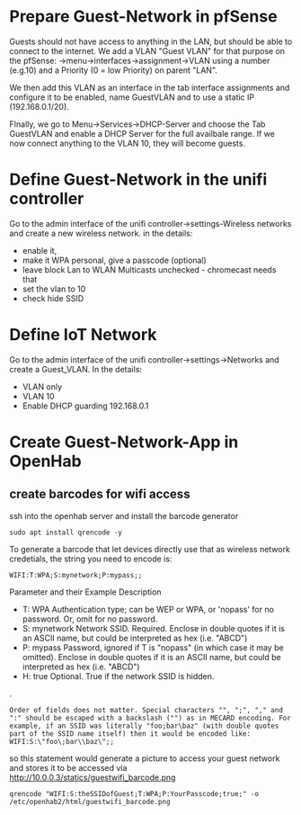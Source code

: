 # Prepare Guest-Network in pfSense
Guests should not have access to anything in the LAN, but should be able to connect to the internet. We add a VLAN "Guest VLAN" for that purpose on the pfSense: ->menu->interfaces->assignment->VLAN using a number (e.g.10) and a Priority (0 = low Priority) on parent "LAN".

We then add this VLAN as an interface in the tab interface assignments and configure it to be enabled, name GuestVLAN and to use a static IP (192.168.0.1/20). 

FInally, we go to Menu->Services->DHCP-Server and choose the Tab GuestVLAN and enable a DHCP Server for the full availbale range. If we now connect anything to the VLAN 10, they will become guests. 

# Define Guest-Network in the unifi controller
Go to the admin interface of the unifi controller->settings-Wireless networks and create a new wireless network. in the details:
- enable it, 
- make it WPA personal, give a passcode (optional)
- leave block Lan to WLAN Multicasts unchecked - chromecast needs that
- set the vlan to 10
- check hide SSID

# Define IoT Network
Go to the admin interface of the unifi controller->settings->Networks and create a Guest_VLAN. In the details:
- VLAN only
- VLAN 10
- Enable DHCP guarding 192.168.0.1



# Create Guest-Network-App in OpenHab
## create barcodes for wifi access
ssh into the openhab server and install the barcode generator

    sudo apt install qrencode -y

To generate a barcode that let devices directly use that as wireless network credetials, the string you need to encode is: 

    WIFI:T:WPA;S:mynetwork;P:mypass;;


Parameter and their Example	Description
- T: WPA	Authentication type; can be WEP or WPA, or 'nopass' for no password. Or, omit for no password.
- S: mynetwork	Network SSID. Required. Enclose in double quotes if it is an ASCII name, but could be interpreted as hex (i.e. "ABCD")
- P: mypass	Password, ignored if T is "nopass" (in which case it may be omitted). Enclose in double quotes if it is an ASCII name, but could be interpreted as hex (i.e. "ABCD")
- H: true	Optional. True if the network SSID is hidden.

.

    Order of fields does not matter. Special characters "", ";", "," and ":" should be escaped with a backslash ("") as in MECARD encoding. For example, if an SSID was literally "foo;bar\baz" (with double quotes part of the SSID name itself) then it would be encoded like: WIFI:S:\"foo\;bar\\baz\";;

so this statement would generate a picture to access your guest network and stores it to be accessed via http://10.0.0.3/statics/guestwifi_barcode.png


    qrencode "WIFI:S:theSSIDofGuest;T:WPA;P:YourPasscode;true;" -o /etc/openhab2/html/guestwifi_barcode.png